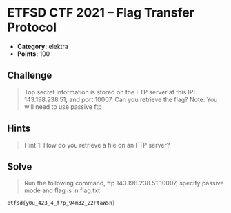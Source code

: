 # ETFSD CTF 2021 – Flag Transfer Protocol
* **Category:** elektra
* **Points:** 100

## Challenge

> Top secret information is stored on the FTP server at this IP: 143.198.238.51, and port 10007. Can you retrieve the flag? Note: You will need to use passive ftp
## Hints

> Hint 1: How do you retrieve a file on an FTP server?
## Solve

> Run the following command, ftp 143.198.238.51 10007, specify passive mode and flag is in flag.txt

```
etfsd{y0u_423_4_f7p_94m32_Z2FtaW5n}
```
